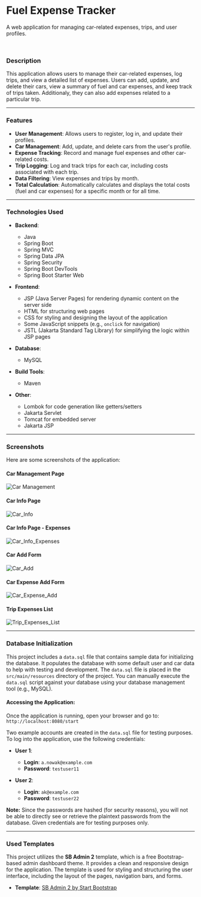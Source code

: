 # Fuel Expense Tracker 

A web application for managing car-related expenses, trips, and user profiles.

<br>

### Description
This application allows users to manage their car-related expenses, log trips, and view a detailed list of expenses. Users can add, update, and delete their cars, view a summary of fuel and car expenses, and keep track of trips taken. 
Additionaly, they can also add expenses related to a particular trip.

---

### Features
- **User Management**: Allows users to register, log in, and update their profiles.
- **Car Management**: Add, update, and delete cars from the user's profile.
- **Expense Tracking**: Record and manage fuel expenses and other car-related costs.
- **Trip Logging**: Log and track trips for each car, including costs associated with each trip.
- **Data Filtering**: View expenses and trips by month.
- **Total Calculation**: Automatically calculates and displays the total costs (fuel and car expenses) for a specific month or for all time.

---

### Technologies Used

- **Backend**: 
    - Java
    - Spring Boot
    - Spring MVC
    - Spring Data JPA
    - Spring Security
    - Spring Boot DevTools
    - Spring Boot Starter Web

- **Frontend**: 
    - JSP (Java Server Pages) for rendering dynamic content on the server side
    - HTML for structuring web pages
    - CSS for styling and designing the layout of the application
    - Some JavaScript snippets (e.g., `onclick` for navigation)
    - JSTL (Jakarta Standard Tag Library) for simplifying the logic within JSP pages

- **Database**: 
    - MySQL

- **Build Tools**: 
    - Maven

- **Other**: 
    - Lombok for code generation like getters/setters
    - Jakarta Servlet
    - Tomcat for embedded server
    - Jakarta JSP

---

### Screenshots

Here are some screenshots of the application:

#### Car Management Page

![Car Management](screenshots/car_management_page.png)

#### Car Info Page

![Car_Info](screenshots/car_info_page.png)

#### Car Info Page - Expenses

![Car_Info_Expenses](screenshots/car_add.png)

#### Car Add Form

![Car_Add](screenshots/car_info_page.png)

#### Car Expense Add Form

![Car_Expense_Add](screenshots/car_expense_add.png)

#### Trip Expenses List

![Trip_Expenses_List](screenshots/trip_expenses_list.png)

---

### Database Initialization

This project includes a `data.sql` file that contains sample data for initializing the database. It populates the database with some default user and car data to help with testing and development.
The `data.sql` file is placed in the `src/main/resources` directory of the project. You can manually execute the `data.sql` script against your database using your database management tool (e.g., MySQL).

#### Accessing the Application:

Once the application is running, open your browser and go to: `http://localhost:8080/start`

Two example accounts are created in the `data.sql` file for testing purposes. To log into the application, use the following credentials:

- **User 1**:  
  - **Login**: `a.nowak@example.com`  
  - **Password**: `testuser11`

- **User 2**:  
  - **Login**: `ak@example.com`  
  - **Password**: `testuser22` 

**Note:** Since the passwords are hashed (for security reasons), you will not be able to directly see or retrieve the plaintext passwords from the database. Given credentials are for testing purposes only.

---

### Used Templates

This project utilizes the **SB Admin 2** template, which is a free Bootstrap-based admin dashboard theme. It provides a clean and responsive design for the application. The template is used for styling and structuring the user interface, including the layout of the pages, navigation bars, and forms.

- **Template**: [SB Admin 2 by Start Bootstrap](https://startbootstrap.com/theme/sb-admin-2)

